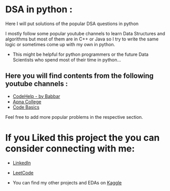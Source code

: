 # DSA in python : 

Here I will put solutions of the popular DSA questions in python 

I mostly follow some popular youtube channels to learn Data Structures and algorithms but most of them are in C++ or Java so I try to write the same logic or sometimes come up with my own in python. 

* This might be helpful for python programmers or the future Data Scientists who spend most of their time in python...

## Here you will find contents from the following youtube channels : 

* [CodeHelp - by Babbar](https://www.youtube.com/channel/UCldyi11QYNXYXiLjVbyw5dA)
* [Apna College](https://www.youtube.com/c/ApnaCollegeOfficial)
* [Code Basics](https://www.youtube.com/c/codebasics)

Feel free to add more popular problems in the respective section. 

# If you Liked this project the you can consider connecting with me:
* [LinkedIn](https://www.linkedin.com/in/soumyadip-ghorai/) 
* [LeetCode](https://leetcode.com/sghorai/)

* You can find my other projects and EDAs on [Kaggle](https://www.kaggle.com/soumyadipghorai)